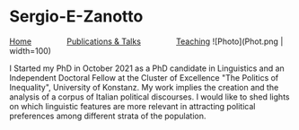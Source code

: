 # Sergio-E-Zanotto 
[Home](Sergio-E-Zanotto.github.io)&nbsp;&nbsp;&nbsp;&nbsp;&nbsp;&nbsp;&nbsp;&nbsp;&nbsp;&nbsp;&nbsp;&nbsp;&nbsp;&nbsp;&nbsp;&nbsp;[Publications & Talks](PubTalk.md)&nbsp;&nbsp;&nbsp;&nbsp;&nbsp;&nbsp;&nbsp;&nbsp;&nbsp;&nbsp;&nbsp;&nbsp;&nbsp;&nbsp;&nbsp;&nbsp;[Teaching](Teach.md)
![Photo](Phot.png | width=100)

I Started my PhD in October 2021 as a PhD candidate in Linguistics and an Independent Doctoral Fellow at the Cluster of Excellence "The Politics of Inequality", University of Konstanz. My work implies the creation and the analysis of a corpus of Italian political discourses. I would like to shed lights on which linguistic features are more relevant in attracting political preferences among different strata of the population. 
